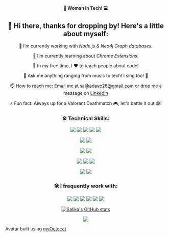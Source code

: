 <div align="center">

#### 👩 Woman in Tech! 💻
## 👋 Hi there, thanks for dropping by! Here's a little about myself:
  
🔭 I’m currently working with *Node.js & Neo4j Graph databases.*
  
🌱 I’m currently learning about *Chrome Extensions*.
  
🎈 In my free time, I ❤ to teach people about code!
  
💬 Ask me anything ranging from music to tech! I sing too! 🎤
  
📫 How to reach me: Email me at <a href="mailto:salikadave26@gmail.com">salikadave26@gmail.com</a> or drop me a message on [LinkedIn](https://www.linkedin.com/in/salikadave/)
  
⚡ Fun fact: Always up for a Valorant Deathmatch 🎮, let's battle it out 😁! 

### ⚙ Technical Skills:
![](https://img.shields.io/badge/HTML5-E34F26?style=for-the-badge&logo=html5&logoColor=white)
![](https://img.shields.io/badge/CSS3-1572B6?style=for-the-badge&logo=css3&logoColor=white)
![](https://img.shields.io/badge/JavaScript-F7DF1E?style=for-the-badge&logo=javascript&logoColor=black)
![](https://img.shields.io/badge/Python-3776AB?style=for-the-badge&logo=python&logoColor=white)
![](https://img.shields.io/badge/React-20232A?style=for-the-badge&logo=react&logoColor=61DAFB)
  
![](https://img.shields.io/badge/-materialize--css-ff69b4?style=for-the-badge&logo=materialize--css&logoColor=white)
![](https://img.shields.io/badge/ChartJS-FF6384?style=for-the-badge&logo=chart-dot-js&logoColor=white)

![](https://img.shields.io/badge/Node.js-43853D?style=for-the-badge&logo=node.js&logoColor=white)
![](https://img.shields.io/badge/Flask-000000?style=for-the-badge&logo=flask&logoColor=white)

![](https://img.shields.io/badge/Neo4j-018bff?style=for-the-badge&logo=neo4j&logoColor=black)
![](https://img.shields.io/badge/MongoDB-4EA94B?style=for-the-badge&logo=mongodb&logoColor=white)
![](https://img.shields.io/badge/MySQL-00000F?style=for-the-badge&logo=mysql&logoColor=white)

![](https://img.shields.io/badge/Cordova-35434F?style=for-the-badge&logo=apache-cordova&logoColor=E8E8E8)
![](https://img.shields.io/badge/React_Native-20232A?style=for-the-badge&logo=react&logoColor=61DAFB)


### 🛠 I frequently work with:
![](https://img.shields.io/badge/Markdown-000000?style=for-the-badge&logo=markdown&logoColor=white)
![](https://img.shields.io/badge/InVision-CE1A56?style=for-the-badge&logo=InVision&logoColor=white)
![](https://img.shields.io/badge/Figma-black?style=for-the-badge&logo=figma&logoColor=F24E1E)
![](https://img.shields.io/badge/VS_Code-0078D4?style=for-the-badge&logo=visual%20studio%20code&logoColor=white)
![](https://img.shields.io/badge/Netlify-323236?style=for-the-badge&logo=netlify&logoColor=00C7B7)
![](https://img.shields.io/badge/Heroku-430098?style=for-the-badge&logo=heroku&logoColor=white)

<!--
### My Workspace:
![](https://img.shields.io/badge/Windows-Legion_Y540-0078D6?style=for-the-badge&logo=windows&logoColor=white)
![](https://img.shields.io/badge/Intel-Core_i7_9th-0071C5?style=for-the-badge&logo=intel&logoColor=white)
![](https://img.shields.io/badge/NVIDIA-GTX1650-76B900?style=for-the-badge&logo=nvidia&logoColor=white)
-->

[![Salika's GitHub stats](https://github-readme-stats.vercel.app/api?username=salikadave&count_private=true&show_icons=true&theme=nightowl)](https://github.com/salikadave/github-readme-stats)

![](https://badges.pufler.dev/visits/salikadave/salikadave)

</div>

Avatar built using [myOctocat](https://myoctocat.com/)

<!--
**salikadave/salikadave** is a ✨ _special_ ✨ repository because its `README.md` (this file) appears on your GitHub profile.

![](https://badges.pufler.dev/visits/salikadave/salikadave)
![](https://komarev.com/ghpvc/?username=salikadave&color-lightgrey)

Here are some ideas to get you started:
https://dev.to/envoy_/150-badges-for-github-pnk
https://shields.io/
https://github.com/alexandresanlim
https://towardsdatascience.com/build-a-stunning-readme-for-your-github-profile-9b80434fe5d7
-->
